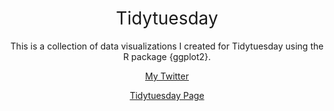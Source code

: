 <h1 style="font-weight:normal" align="center">
  &nbsp;Tidytuesday&nbsp;
</h1>

<div align="center">
This is a collection of data visualizations I created for Tidytuesday using the R package {ggplot2}. 
  
  
[My Twitter](https://twitter.com/jonathon_mifsud)

[Tidytuesday Page](https://github.com/rfordatascience/tidytuesday)

  
